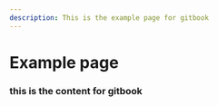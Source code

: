 ```yaml
---
description: This is the example page for gitbook
---
```


# Example page

### this is the content for gitbook
